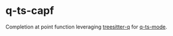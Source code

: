 # q-ts-capf

Completion at point function leveraging
[treesitter-q](https://github.com/Gchouchou/tree-sitter-q) for
[q-ts-mode](https://github.com/Gchouchou/q-ts-mode).
